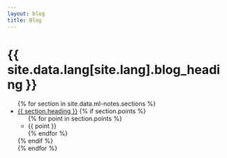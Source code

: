 ```yaml
---
layout: blog
title: Blog
---
```


# {{ site.data.lang[site.lang].blog_heading }}

<ul>
  {% for section in site.data.ml-notes.sections %}
    <li>
      <a href="/ml-notes#{{ section.id }}">{{ section.heading }}</a>
      {% if section.points %}
        <ul>
          {% for point in section.points %}
            <li>{{ point }}</li>
          {% endfor %}
        </ul>
      {% endif %}
    </li>
  {% endfor %}
</ul>
